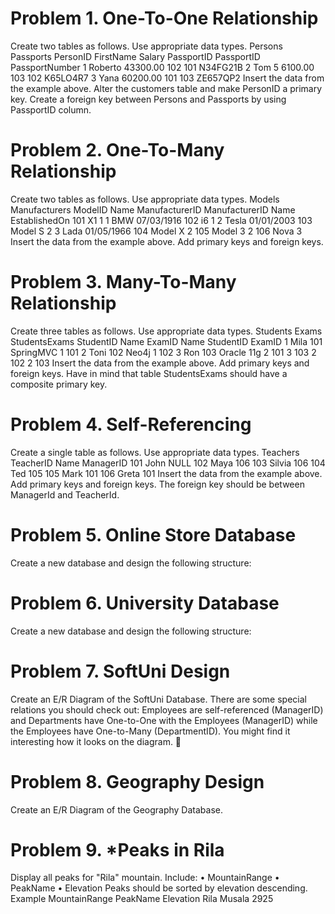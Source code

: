 # Problem 1. One-To-One Relationship
Create two tables as follows. Use appropriate data types.
Persons Passports
PersonID FirstName Salary PassportID PassportID PassportNumber
1 Roberto 43300.00 102 101 N34FG21B
2 Tom 5 6100.00 103 102 K65LO4R7
3 Yana 60200.00 101 103 ZE657QP2
Insert the data from the example above.
Alter the customers table and make PersonID a primary key. Create a foreign key between Persons and Passports by using PassportID column.

# Problem 2. One-To-Many Relationship
Create two tables as follows. Use appropriate data types.
Models Manufacturers
ModelID Name ManufacturerID ManufacturerID Name EstablishedOn
101 X1 1 1 BMW 07/03/1916
102 i6 1 2 Tesla 01/01/2003
103 Model S 2 3 Lada 01/05/1966
104 Model X 2
105 Model 3 2
106 Nova 3
Insert the data from the example above. Add primary keys and foreign keys.

# Problem 3. Many-To-Many Relationship
Create three tables as follows. Use appropriate data types.
Students Exams StudentsExams
StudentID Name ExamID Name StudentID ExamID
1 Mila 101 SpringMVC 1 101
2 Toni 102 Neo4j 1 102
3 Ron 103 Oracle 11g 2 101
3 103
2 102
2 103
Insert the data from the example above.
Add primary keys and foreign keys. Have in mind that table StudentsExams should have a composite primary key.

# Problem 4. Self-Referencing
Create a single table as follows. Use appropriate data types.
Teachers
TeacherID Name ManagerID
101 John NULL
102 Maya 106
103 Silvia 106
104 Ted 105
105 Mark 101
106 Greta 101
Insert the data from the example above. Add primary keys and foreign keys. The foreign key should be between ManagerId and TeacherId.

# Problem 5. Online Store Database
Create a new database and design the following structure:

# Problem 6. University Database
Create a new database and design the following structure:

# Problem 7. SoftUni Design
Create an E/R Diagram of the SoftUni Database. There are some special relations you should check out: Employees are self-referenced (ManagerID) and Departments have One-to-One with the Employees (ManagerID) while the Employees have One-to-Many (DepartmentID). You might find it interesting how it looks on the diagram. 

# Problem 8. Geography Design
Create an E/R Diagram of the Geography Database.

# Problem 9. *Peaks in Rila
Display all peaks for "Rila" mountain. Include:
• MountainRange
• PeakName
• Elevation
Peaks should be sorted by elevation descending.
Example
MountainRange PeakName Elevation
Rila Musala 2925
